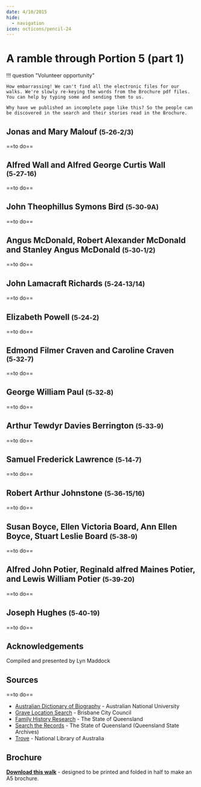 ```yaml
---
date: 4/10/2015
hide:
  - navigation
icon: octicons/pencil-24
---
```


# A ramble through Portion 5 (part 1)  

!!! question "Volunteer opportunity"

    How embarrassing! We can't find all the electronic files for our walks. We're slowly re-keying the words from the Brochure pdf files. You can help by typing some and sending them to us. 
    
    Why have we published an incomplete page like this? So the people can be discovered in the search and their stories read in the Brochure.

<!--
Introduction

???+ directions "Directions" 

    Starting point
    Walking directions to first headstone... is the grave of...
    
    ![](../assets/404.png){ width="15%" }
-->

## Jonas and Mary Malouf <small>(5‑26‑2/3)</small>

==to do==

<!--
??? directions "Directions" 

    Walking directions to next headstone... is the grave of...
    
    ![](../assets/404.png){ width="15%" }
-->

## Alfred Wall and Alfred George Curtis Wall <small>(5‑27‑16)</small>

==to do==


## John Theophillus Symons Bird <small>(5‑30‑9A)</small>

==to do==


## Angus McDonald, Robert Alexander McDonald and Stanley Angus McDonald <small>(5‑30‑1/2)</small>

==to do==


## John Lamacraft Richards <small>(5‑24‑13/14)</small>

==to do==


## Elizabeth Powell <small>(5‑24‑2)</small>

==to do==


## Edmond Filmer Craven and Caroline Craven <small>(5‑32‑7)</small>

==to do==


## George William Paul <small>(5‑32‑8)</small>

==to do==


## Arthur Tewdyr Davies Berrington <small>(5‑33‑9)</small>

==to do==


## Samuel Frederick Lawrence <small>(5‑14‑7)</small>

==to do==


## Robert Arthur Johnstone <small>(5‑36‑15/16)</small>

==to do==


## Susan Boyce, Ellen Victoria Board, Ann Ellen Boyce, Stuart Leslie Board <small>(5‑38‑9)</small>

==to do==


## Alfred John Potier, Reginald alfred Maines Potier, and Lewis William Potier <small>(5‑39‑20)</small>

==to do==


## Joseph Hughes <small>(5‑40‑19)</small>

==to do==


<!--
![](../assets/john-devoy-residence-1908.jpg){ width="70%" }  

*<small>[Devoy residence in Ashgrove, Brisbane, ca. 1908](http://onesearch.slq.qld.gov.au/permalink/f/1upgmng/slq_alma21218171470002061). The Devoy residence was in Three Mile Scrub Road (now Ashgrove Avenue), off Waterworks Road. John Devoy was the manager of Castlemaine Perkins. — State Library of Queensland.</small>*

-->

## Acknowledgements

Compiled and presented by Lyn Maddock

## Sources

==to do==

- [Australian Dictionary of Biography](https://adb.anu.edu.au) - Australian National University
- [Grave Location Search](http://graves.brisbane.qld.gov.au) - Brisbane City Council
- [Family History Research](https://www.familyhistory.bdm.qld.gov.au) - The State of Queensland
- [Search the Records](https://www.qld.gov.au/recreation/arts/heritage/archives/search-the-records) - The State of Queensland (Queensland State Archives)
- [Trove](https://trove.nla.gov.au) - National Library of Australia


<div class="noprint" markdown="1">

## Brochure

**[Download this walk](../assets/guides/printers.pdf)** - designed to be printed and folded in half to make an A5 brochure.

</div>
